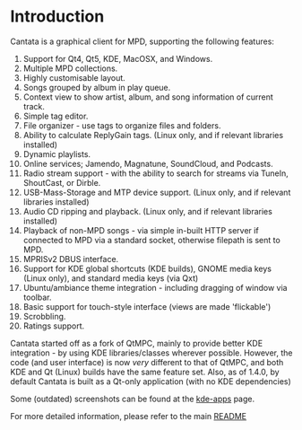 Introduction
============

Cantata is a graphical client for MPD, supporting the following features:

 1. Support for Qt4, Qt5, KDE, MacOSX, and Windows.
 2. Multiple MPD collections.
 3. Highly customisable layout.
 4. Songs grouped by album in play queue.
 5. Context view to show artist, album, and song information of current track.
 6. Simple tag editor.
 7. File organizer - use tags to organize files and folders.
 8. Ability to calculate ReplyGain tags. (Linux only, and if relevant libraries
    installed)
 9. Dynamic playlists.
 10. Online services; Jamendo, Magnatune, SoundCloud, and Podcasts.
 11. Radio stream support - with the ability to search for streams via TuneIn,
    ShoutCast, or Dirble.
 12. USB-Mass-Storage and MTP device support. (Linux only, and if relevant
    libraries installed)
 13. Audio CD ripping and playback. (Linux only, and if relevant libraries
    installed)
 14. Playback of non-MPD songs - via simple in-built HTTP server if connected
    to MPD via a standard socket, otherwise filepath is sent to MPD.
 15. MPRISv2 DBUS interface.
 16. Support for KDE global shortcuts (KDE builds), GNOME media keys
    (Linux only), and standard media keys (via Qxt)
 17. Ubuntu/ambiance theme integration - including dragging of window via
    toolbar.
 18. Basic support for touch-style interface (views are made 'flickable')
 19. Scrobbling.
 20. Ratings support.

Cantata started off as a fork of QtMPC, mainly to provide better KDE
integration - by using KDE libraries/classes wherever possible. However, the
code (and user interface) is now *very* different to that of QtMPC, and both
KDE and Qt (Linux) builds have the same feature set. Also, as of 1.4.0, by
default Cantata is built as a Qt-only application (with no KDE dependencies)

Some (outdated) screenshots can be found at the [kde-apps](http://kde-apps.org/content/show.php/Cantata?content=147733) page.

For more detailed information, please refer to the main [README](https://raw.githubusercontent.com/CDrummond/cantata/master/README)

